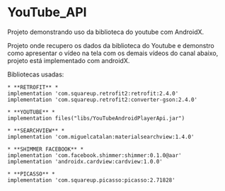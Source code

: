 # YouTube_API
Projeto demonstrando uso da biblioteca do youtube com AndroidX.

Projeto onde recupero os dados da biblioteca do Youtube e demonstro como apresentar o vídeo na tela com os demais vídeos do canal abaixo, 
projeto está implementado com androidX.

Bibliotecas usadas:

    * **RETROFIT** *
    implementation 'com.squareup.retrofit2:retrofit:2.4.0'
    implementation 'com.squareup.retrofit2:converter-gson:2.4.0'

    * **YOUTUBE** *
    implementation files("libs/YouTubeAndroidPlayerApi.jar")

    * **SEARCHVIEW** *
    implementation 'com.miguelcatalan:materialsearchview:1.4.0'

    * **SHIMMER FACEBOOK** *
    implementation 'com.facebook.shimmer:shimmer:0.1.0@aar'
    implementation 'androidx.cardview:cardview:1.0.0'

    * **PICASSO** *
    implementation 'com.squareup.picasso:picasso:2.71828'
